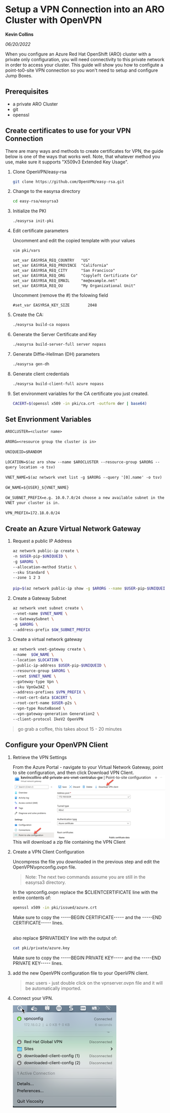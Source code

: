 # Setup a VPN Connection into an ARO Cluster with OpenVPN

**Kevin Collins**

*06/20/2022*

When you configure an Azure Red Hat OpenShift (ARO) cluster with a private only configuration, you will need connectivity to this private network in order to access your cluster. This guide will show you how to configute a point-to0-site VPN connection so you won't need to setup and configure Jump Boxes.

## Prerequisites

* a private ARO Cluster
* git
* openssl

## Create certificates to use for your VPN Connection
There are many ways and methods to create certificates for VPN, the guide below is one of the ways that works well.  Note, that whatever method you use, make sure it supports "X509v3 Extended Key Usage".

1. Clone OpenVPN/easy-rsa

   ```bash
   git clone https://github.com/OpenVPN/easy-rsa.git 
   ```

1. Change to the easyrsa directory

   ```bash
   cd easy-rsa/easyrsa3
   ```

1. Initialize the PKI 

   ```bash
   ./easyrsa init-pki
   ```

1. Edit certificate parameters
   
   Uncomment and edit the copied template with your values
   ```bash
   vim pki/vars
   ```

   ```
   set_var EASYRSA_REQ_COUNTRY   "US"
   set_var EASYRSA_REQ_PROVINCE  "California"
   set_var EASYRSA_REQ_CITY      "San Francisco"
   set_var EASYRSA_REQ_ORG       "Copyleft Certificate Co"
   set_var EASYRSA_REQ_EMAIL     "me@example.net"
   set_var EASYRSA_REQ_OU        "My Organizational Unit"
   ```

   Uncomment (remove the #) the folowing field
   ```
   #set_var EASYRSA_KEY_SIZE        2048
   ```

1. Create the CA:

   ```bash
   ./easyrsa build-ca nopass
   ```

1. Generate the Server Certificate and Key

   ```bash
   ./easyrsa build-server-full server nopass
   ```

1. Generate Diffie-Hellman (DH) parameters

   ```bash
   ./easyrsa gen-dh
   ```

1. Generate client credentials

   ```bash
   ./easyrsa build-client-full azure nopass
   ```

1. Set environment variables for the CA certificate you just created.

   ```bash
   CACERT=$(openssl x509 -in pki/ca.crt -outform der | base64)
   ``` 


## Set Envrionment Variables
```
AROCLUSTER=<cluster name>

ARORG=<resource group the cluster is in>

UNIQUEID=$RANDOM

LOCATION=$(az aro show --name $AROCLUSTER --resource-group $ARORG --query location -o tsv)

VNET_NAME=$(az network vnet list -g $ARORG --query '[0].name' -o tsv)

GW_NAME=${USER}_${VNET_NAME}

GW_SUBNET_PREFIX=e.g. 10.0.7.0/24 choose a new available subnet in the VNET your cluster is in.

VPN_PREFIX=172.18.0.0/24
```

## Create an Azure Virtual Network Gateway
1. Request a public IP Address

   ```bash
   az network public-ip create \
   -n $USER-pip-$UNIQUEID \
   -g $ARORG \
   --allocation-method Static \
   --sku Standard \
   --zone 1 2 3

   pip=$(az network public-ip show -g $ARORG --name $USER-pip-$UNIQUEID --query "ipAddress" -o tsv)
   ```
 
1. Create a Gateway Subnet

   ```bash
   az network vnet subnet create \
   --vnet-name $VNET_NAME \
   -n GatewaySubnet \
   -g $ARORG \
   --address-prefix $GW_SUBNET_PREFIX
   ```

1. Create a virtual network gateway

   ```bash
   az network vnet-gateway create \
   --name  $GW_NAME \
   --location $LOCATION \
   --public-ip-address $USER-pip-$UNIQUEID \
   --resource-group $ARORG \
   --vnet $VNET_NAME \
   --gateway-type Vpn \
   --sku VpnGw3AZ \
   --address-prefixes $VPN_PREFIX \
   --root-cert-data $CACERT \
   --root-cert-name $USER-p2s \
   --vpn-type RouteBased \
   --vpn-gateway-generation Generation2 \
   --client-protocol IkeV2 OpenVPN
   ```  
> go grab a coffee, this takes about 15 - 20 minutes

## Configure your OpenVPN Client
1. Retrieve the VPN Settings

   From the Azure Portal - navigate to your Virtual Network Gateway, point to site configuration, and then click Download VPN Client.
   ![screenshot of download VPN client](./images/p2s.png)
   This will download a zip file containing the VPN Client
 
1. Create a VPN Client Configuration

   Uncompress the file you downloaded in the previous step and edit the OpenVPN\vpnconfig.ovpn file.
   >Note: The next two commands assume you are still in the easyrsa3 directory. 

   In the vpnconfig.ovpn replace the $CLIENTCERTIFICATE line with the entire contents of:
   
   ```bash
   openssl x509 -in pki/issued/azure.crt
   ```
   Make sure to copy the -----BEGIN CERTIFICATE----- and the -----END CERTIFICATE----- lines.<br><br>

   also replace $PRIVATEKEY line with the output of:
   ```bash
   cat pki/private/azure.key
   ```
   Make sure to copy the -----BEGIN PRIVATE KEY----- and the -----END PRIVATE KEY----- lines.
   
1. add the new OpenVPN configuration file to your OpenVPN client. 
   > mac users - just double click on the vpnserver.ovpn file and it will be automatically imported. 

1. Connect your VPN.

   ![screenshot of Vpn Connected](./images/connect-vpn-settings.png) 